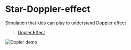 # Star-Doppler-effect
Simulation that kids can play to understand Doppler effect

>[Dopler Effect](http://ksulourgeio.gr/TheoJohn/DoplerEffect/)

<img src="https://ksulourgeio.gr/TheoJohn/data/DoplerGif.gif" alt="Dopler demo" />
